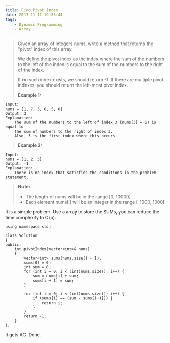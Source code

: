 ```yaml
---
title: Find Pivot Index
date: 2017-11-11 19:53:44
tags:
    - Dynamic Programming
    - Array
---
```


> Given an array of integers nums, write a method that returns the "pivot" index of this array.
>
> We define the pivot index as the index where the sum of the numbers to the left of the index is equal to the sum of the numbers to the right of the index.
>
> If no such index exists, we should return -1. If there are multiple pivot indexes, you should return the left-most pivot index.
>
> **Example 1:**
```
Input:
nums = [1, 7, 3, 6, 5, 6]
Output: 3
Explanation:
    The sum of the numbers to the left of index 3 (nums[3] = 6) is equal to
    the sum of numbers to the right of index 3.
    Also, 3 is the first index where this occurs.
```
> **Example 2:**
```
Input:
nums = [1, 2, 3]
Output: -1
Explanation:
    There is no index that satisfies the conditions in the problem statement.
```
> **Note:**
> + The length of nums will be in the range [0, 10000].
> + Each element nums[i] will be an integer in the range [-1000, 1000].

<!--more-->

It is a simple problem. Use a array to store the SUMs, you can reduce the time complexity to O(n).

```
using namespace std;

class Solution
{
public:
    int pivotIndex(vector<int>& nums)
    {
        vector<int> sums(nums.size() + 1);
        sums[0] = 0;
        int sum = 0;
        for (int i = 0; i < (int)nums.size(); i++) {
            sum = nums[i] + sum;
            sums[i + 1] = sum;
        }

        for (int i = 0; i < (int)nums.size(); i++) {
            if (sums[i] == (sum - sums[i+1])) {
                return i;
            }
        }
        return -1;
    }
};
```

It gets AC. Done.
